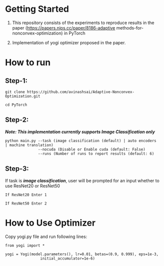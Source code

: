 # Getting Started


1. This repository consists of the experiments to reproduce results in the paper (https://papers.nips.cc/paper/8186-adaptive methods-for-nonconvex-optimization) in PyTorch

2. Implementation of yogi optimizer proposed in the paper.

# How to run

## Step-1:

```
git clone https://github.com/avinashsai/Adaptive-Nonconvex-Optimization.git

cd PyTorch
```
## Step-2:

***Note: This implementation currently supports Image Classification only***

```
python main.py --task (image classification (default) | auto encoders | machine translation) 
               --nocuda (Disable or Enable cuda (default: False)
               --runs (Number of runs to report results (default: 6)
```
## Step-3:

If task is ***image classification***, user will be prompted for an input whether to use ResNet20 or ResNet50

```
If ResNet20 Enter 1

If ResNet50 Enter 2
```

# How to Use Optimizer

Copy yogi.py file and run following lines:

```
from yogi import *

yogi = Yogi(model.parameters(), lr=0.01, betas=(0.9, 0.999), eps=1e-3, 
                initial_accumulator=1e-6)
```
